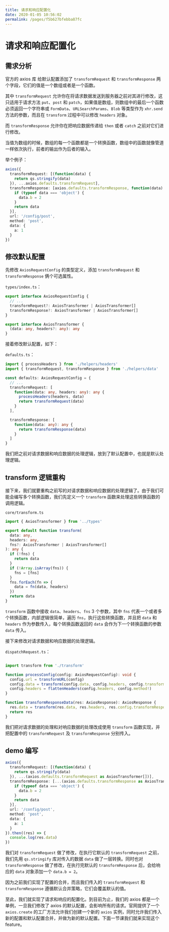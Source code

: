 ```yaml
---
title: 请求和响应配置化
date: 2020-01-05 10:56:02
permalink: /pages/f5b627bfebba87fc
---
```

# 请求和响应配置化

## 需求分析

官方的 axios 库 给默认配置添加了 `transformRequest` 和 `transformResponse` 两个字段，它们的值是一个数组或者是一个函数。

其中 `transformRequest` 允许你在将请求数据发送到服务器之前对其进行修改，这只适用于请求方法 `put`、`post` 和 `patch`，如果值是数组，则数组中的最后一个函数必须返回一个字符串或 `FormData`、`URLSearchParams`、`Blob` 等类型作为 `xhr.send` 方法的参数，而且在 `transform` 过程中可以修改  `headers` 对象。

而 `transformResponse` 允许你在把响应数据传递给 `then` 或者 `catch` 之前对它们进行修改。

当值为数组的时候，数组的每一个函数都是一个转换函数，数组中的函数就像管道一样依次执行，前者的输出作为后者的输入。

举个例子：

```typescript
axios({
  transformRequest: [(function(data) {
    return qs.stringify(data)
  }), ...axios.defaults.transformRequest],
  transformResponse: [axios.defaults.transformResponse, function(data) {
    if (typeof data === 'object') {
      data.b = 2
    }
    return data
  }],
  url: '/config/post',
  method: 'post',
  data: {
    a: 1
  }
})
```

## 修改默认配置

先修改 `AxiosRequestConfig` 的类型定义，添加 `transformRequest` 和 `transformResponse` 俩个可选属性。

`types/index.ts`：

```typescript
export interface AxiosRequestConfig {
  // ...
  transformRequest?: AxiosTransformer | AxiosTransformer[]
  transformResponse?: AxiosTransformer | AxiosTransformer[]
}

export interface AxiosTransformer {
  (data: any, headers?: any): any
}
```

接着修改默认配置，如下：

`defaults.ts`：

```typescript
import { processHeaders } from './helpers/headers'
import { transformRequest, transformResponse } from './helpers/data'

const defaults: AxiosRequestConfig = {
  // ...
  transformRequest: [
    function(data: any, headers: any): any {
      processHeaders(headers, data)
      return transformRequest(data)
    }
  ],

  transformResponse: [
    function(data: any): any {
      return transformResponse(data)
    }
  ]
}
```

我们把之前对请求数据和响应数据的处理逻辑，放到了默认配置中，也就是默认处理逻辑。

## transform 逻辑重构

接下来，我们就要重构之前写的对请求数据和响应数据的处理逻辑了。由于我们可能会编写多个转换函数，我们先定义一个 `transform` 函数来处理这些转换函数的调用逻辑。

`core/transform.ts`

```typescript
import { AxiosTransformer } from '../types'

export default function transform(
  data: any,
  headers: any,
  fns?: AxiosTransformer | AxiosTransformer[]
): any {
  if (!fns) {
    return data
  }
  if (!Array.isArray(fns)) {
    fns = [fns]
  }
  fns.forEach(fn => {
    data = fn(data, headers)
  })
  return data
}
```

`transform` 函数中接收 `data`、`headers`、`fns` 3 个参数，其中 `fns` 代表一个或者多个转换函数，内部逻辑很简单，遍历 `fns`，执行这些转换函数，并且把 `data` 和 `headers` 作为参数传入，每个转换函数返回的 `data` 会作为下一个转换函数的参数 `data` 传入。

接下来修改对请求数据和响应数据的处理逻辑。

`dispatchRequest.ts`：

```typescript

import transform from './transform'

function processConfig(config: AxiosRequestConfig): void {
  config.url = transformURL(config)
  config.data = transform(config.data, config.headers, config.transformRequest)
  config.headers = flattenHeaders(config.headers, config.method!)
}

function transformResponseData(res: AxiosResponse): AxiosResponse {
  res.data = transform(res.data, res.headers, res.config.transformResponse)
  return res
}
```

我们把对请求数据的处理和对响应数据的处理改成使用 `transform` 函数实现，并把配置中的 `transformRequest` 及 `transformResponse` 分别传入。

## demo 编写

```typescript
axios({
  transformRequest: [(function(data) {
    return qs.stringify(data)
  }), ...(axios.defaults.transformRequest as AxiosTransformer[])],
  transformResponse: [...(axios.defaults.transformResponse as AxiosTransformer[]), function(data) {
    if (typeof data === 'object') {
      data.b = 2
    }
    return data
  }],
  url: '/config/post',
  method: 'post',
  data: {
    a: 1
  }
}).then((res) => {
  console.log(res.data)
})
```

我们对 `transformRequest` 做了修改，在执行它默认的 `transformRequest` 之前，我们先用 `qs.stringify` 库对传入的数据 `data` 做了一层转换。同时也对 `transformResponse` 做了修改，在执行完默认的 `transformResponse` 后，会给响应的 `data` 对象添加一个 `data.b = 2`。

因为之前我们实现了配置的合并，而且我们传入的 `transformRequest` 和 `transformResponse` 遵循默认合并策略，它们会覆盖默认的值。

至此，我们就实现了请求和响应的配置化。到目前为止，我们的 axios 都是一个单例，一旦我们修改了 axios 的默认配置，会影响所有的请求。官网提供了一个 `axios.create` 的工厂方法允许我们创建一个新的 `axios` 实例，同时允许我们传入新的配置和默认配置合并，并做为新的默认配置。下面一节课我们就来实现这个 feature。


